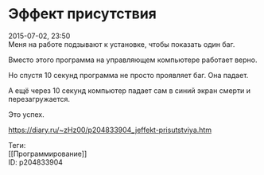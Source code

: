 Эффект присутствия
===================

   
 2015-07-02, 23:50   
  Меня на работе подзывают к установке, чтобы показать один баг.   
   
 Вместо этого программа на управляющем компьютере работает верно.   
   
 Но спустя 10 секунд программа не просто проявляет баг. Она падает.   
   
 А ещё через 10 секунд компьютер падает сам в синий экран смерти и перезагружается.   
   
 Это успех.   
    
 <https://diary.ru/~zHz00/p204833904_jeffekt-prisutstviya.htm>   
   
 Теги:   
 [[Программирование]]   
 ID: p204833904